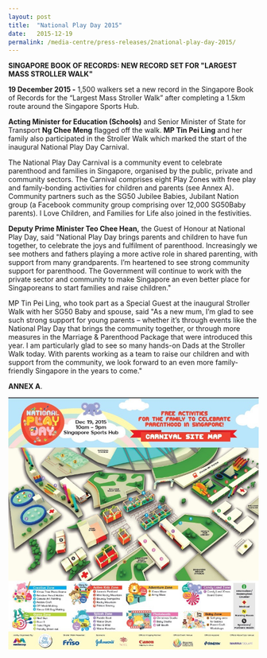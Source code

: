 ```yaml
---
layout: post
title:  "National Play Day 2015"
date:   2015-12-19
permalink: /media-centre/press-releases/2national-play-day-2015/
---
```


**SINGAPORE BOOK OF RECORDS: NEW RECORD SET FOR "LARGEST MASS STROLLER WALK"**

**19 December 2015 -** 1,500 walkers set a new record in the Singapore Book of Records for the “Largest Mass Stroller Walk” after completing a 1.5km route around the Singapore Sports Hub.

**Acting Minister for Education (Schools)** and Senior Minister of State for Transport **Ng Chee Meng** flagged off the walk. **MP Tin Pei Ling** and her family also participated in the Stroller Walk which marked the start of the inaugural National Play Day Carnival.

The National Play Day Carnival is a community event to celebrate parenthood and families in Singapore, organised by the public, private and community sectors. The Carnival comprises eight Play Zones with free play and family-bonding activities for children and parents (see Annex A). Community partners such as the SG50 Jubilee Babies, Jubilant Nation group (a Facebook community group comprising over 12,000 SG50Baby parents). I Love Children, and Families for Life also joined in the festivities.

**Deputy Prime Minister Teo Chee Hean,** the Guest of Honour at National Play Day, said "National Play Day brings parents and children to have fun together, to celebrate the joys and fulfilment of parenthood. Increasingly we see mothers and fathers playing a more active role in shared parenting, with support from many grandparents. I’m heartened to see strong community support for parenthood. The Government will continue to work with the private sector and community to make Singapore an even better place for Singaporeans to start families and raise children."

MP Tin Pei Ling, who took part as a Special Guest at the inaugural Stroller Walk with her SG50 Baby and spouse, said "As a new mum, I’m glad to see such strong support for young parents – whether it’s through events like the National Play Day that brings the community together, or through more measures in the Marriage & Parenthood Package that were introduced this year. I am particularly glad to see so many hands-on Dads at the Stroller Walk today. With parents working as a team to raise our children and with support from the community, we look forward to an even more family-friendly Singapore in the years to come."

**ANNEX A**. 

![anneximage](/images/Press%20Release%20images/PDFs/annexImage.jpg)

